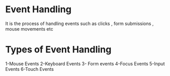 # Event Handling
It is the process of handling events such as clicks , form submissions , mouse movements etc

# Types of Event Handling
1-Mouse Events
2-Keyboard Events 
3- Form events 
4-Focus Events 
5-Input Events
6-Touch Events
